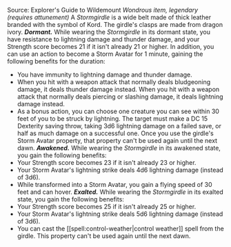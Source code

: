 Source: Explorer's Guide to Wildemount
*Wondrous item, legendary (requires attunement)*
A *Stormgirdle* is a wide belt made of thick leather branded with the symbol of Kord. The girdle's clasps are made from dragon ivory.
***Dormant.*** While wearing the *Stormgirdle* in its dormant state, you have resistance to lightning damage and thunder damage, and your Strength score becomes 21 if it isn't already 21 or higher. In addition, you can use an action to become a Storm Avatar for 1 minute, gaining the following benefits for the duration:
* You have immunity to lightning damage and thunder damage.
* When you hit with a weapon attack that normally deals bludgeoning damage, it deals thunder damage instead. When you hit with a weapon attack that normally deals piercing or slashing damage, it deals lightning damage instead.
* As a bonus action, you can choose one creature you can see within 30 feet of you to be struck by lightning. The target must make a DC 15 Dexterity saving throw, taking 3d6 lightning damage on a failed save, or half as much damage on a successful one.
Once you use the girdle's Storm Avatar property, that property can't be used again until the next dawn.
***Awakened.*** While wearing the *Stormgirdle* in its awakened state, you gain the following benefits:
* Your Strength score becomes 23 if it isn't already 23 or higher.
* Your Storm Avatar's lightning strike deals 4d6 lightning damage (instead of 3d6).
* While transformed into a Storm Avatar, you gain a flying speed of 30 feet and can hover.
***Exalted.*** While wearing the *Stormgirdle* in its exalted state, you gain the following benefits:
* Your Strength score becomes 25 if it isn't already 25 or higher.
* Your Storm Avatar's lightning strike deals 5d6 lightning damage (instead of 3d6).
* You can cast the [[spell:control-weather|control weather]] spell from the girdle. This property can't be used again until the next dawn.